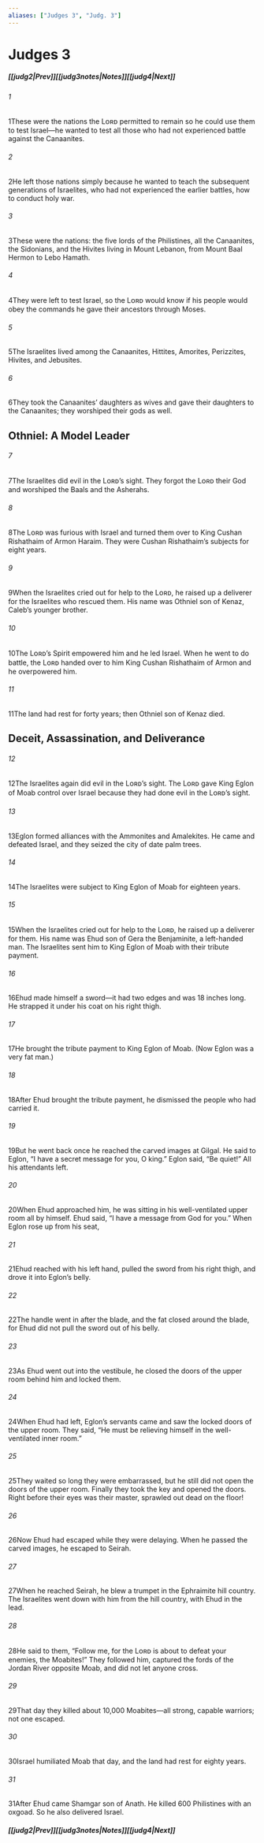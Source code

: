 ```yaml
---
aliases: ["Judges 3", "Judg. 3"]
---
```

# Judges 3
##### <span class=arrow-left></span>[[judg2|Prev]]<span class=navigation-separator></span>[[judg3notes|Notes]]<span class=navigation-separator></span>[[judg4|Next]]<span class=arrow-right></span>
###### 1
<span class=verse-first>1</span>These were the nations the Lᴏʀᴅ permitted to remain so he could use them to test Israel—he wanted to test all those who had not experienced battle against the Canaanites.
###### 2
<span class=verse-body>2</span>He left those nations simply because he wanted to teach the subsequent generations of Israelites, who had not experienced the earlier battles, how to conduct holy war.
###### 3
<span class=verse-body>3</span>These were the nations: the five lords of the Philistines, all the Canaanites, the Sidonians, and the Hivites living in Mount Lebanon, from Mount Baal Hermon to Lebo Hamath.
###### 4
<span class=verse-body>4</span>They were left to test Israel, so the Lᴏʀᴅ would know if his people would obey the commands he gave their ancestors through Moses.
###### 5
<span class=verse-body>5</span>The Israelites lived among the Canaanites, Hittites, Amorites, Perizzites, Hivites, and Jebusites.
###### 6
<span class=verse-body>6</span>They took the Canaanites’ daughters as wives and gave their daughters to the Canaanites; they worshiped their gods as well.
## Othniel: A Model Leader
###### 7
<span class=verse-first>7</span>The Israelites did evil in the Lᴏʀᴅ’s sight. They forgot the Lᴏʀᴅ their God and worshiped the Baals and the Asherahs.
###### 8
<span class=verse-body>8</span>The Lᴏʀᴅ was furious with Israel and turned them over to King Cushan Rishathaim of Armon Haraim. They were Cushan Rishathaim’s subjects for eight years.
###### 9
<span class=verse-body>9</span>When the Israelites cried out for help to the Lᴏʀᴅ, he raised up a deliverer for the Israelites who rescued them. His name was Othniel son of Kenaz, Caleb’s younger brother.
###### 10
<span class=verse-body>10</span>The Lᴏʀᴅ’s Spirit empowered him and he led Israel. When he went to do battle, the Lᴏʀᴅ handed over to him King Cushan Rishathaim of Armon and he overpowered him.
###### 11
<span class=verse-body>11</span>The land had rest for forty years; then Othniel son of Kenaz died.
## Deceit, Assassination, and Deliverance
###### 12
<span class=verse-first>12</span>The Israelites again did evil in the Lᴏʀᴅ’s sight. The Lᴏʀᴅ gave King Eglon of Moab control over Israel because they had done evil in the Lᴏʀᴅ’s sight.
###### 13
<span class=verse-body>13</span>Eglon formed alliances with the Ammonites and Amalekites. He came and defeated Israel, and they seized the city of date palm trees.
###### 14
<span class=verse-body>14</span>The Israelites were subject to King Eglon of Moab for eighteen years.
<div class=paragraph-break></div>

###### 15
<span class=verse-first>15</span>When the Israelites cried out for help to the Lᴏʀᴅ, he raised up a deliverer for them. His name was Ehud son of Gera the Benjaminite, a left-handed man. The Israelites sent him to King Eglon of Moab with their tribute payment.
###### 16
<span class=verse-body>16</span>Ehud made himself a sword—it had two edges and was 18 inches long. He strapped it under his coat on his right thigh.
###### 17
<span class=verse-body>17</span>He brought the tribute payment to King Eglon of Moab. (Now Eglon was a very fat man.)
###### 18
<span class=verse-body>18</span>After Ehud brought the tribute payment, he dismissed the people who had carried it.
###### 19
<span class=verse-body>19</span>But he went back once he reached the carved images at Gilgal. He said to Eglon, “I have a secret message for you, O king.” Eglon said, “Be quiet!” All his attendants left.
###### 20
<span class=verse-body>20</span>When Ehud approached him, he was sitting in his well-ventilated upper room all by himself. Ehud said, “I have a message from God for you.” When Eglon rose up from his seat,
###### 21
<span class=verse-body>21</span>Ehud reached with his left hand, pulled the sword from his right thigh, and drove it into Eglon’s belly.
###### 22
<span class=verse-body>22</span>The handle went in after the blade, and the fat closed around the blade, for Ehud did not pull the sword out of his belly.
###### 23
<span class=verse-body>23</span>As Ehud went out into the vestibule, he closed the doors of the upper room behind him and locked them.
<div class=paragraph-break></div>

###### 24
<span class=verse-first>24</span>When Ehud had left, Eglon’s servants came and saw the locked doors of the upper room. They said, “He must be relieving himself in the well-ventilated inner room.”
###### 25
<span class=verse-body>25</span>They waited so long they were embarrassed, but he still did not open the doors of the upper room. Finally they took the key and opened the doors. Right before their eyes was their master, sprawled out dead on the floor!
<div class=paragraph-break></div>

###### 26
<span class=verse-first>26</span>Now Ehud had escaped while they were delaying. When he passed the carved images, he escaped to Seirah.
###### 27
<span class=verse-body>27</span>When he reached Seirah, he blew a trumpet in the Ephraimite hill country. The Israelites went down with him from the hill country, with Ehud in the lead.
###### 28
<span class=verse-body>28</span>He said to them, “Follow me, for the Lᴏʀᴅ is about to defeat your enemies, the Moabites!” They followed him, captured the fords of the Jordan River opposite Moab, and did not let anyone cross.
###### 29
<span class=verse-body>29</span>That day they killed about 10,000 Moabites—all strong, capable warriors; not one escaped.
###### 30
<span class=verse-body>30</span>Israel humiliated Moab that day, and the land had rest for eighty years.
<div class=paragraph-break></div>

###### 31
<span class=verse-first>31</span>After Ehud came Shamgar son of Anath. He killed 600 Philistines with an oxgoad. So he also delivered Israel.
##### <span class=arrow-left></span>[[judg2|Prev]]<span class=navigation-separator></span>[[judg3notes|Notes]]<span class=navigation-separator></span>[[judg4|Next]]<span class=arrow-right></span>